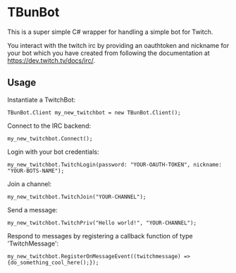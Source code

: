 # TBunBot

This is a super simple C# wrapper for handling a simple bot for Twitch.

You interact with the twitch irc  by providing an oauthtoken and nickname for your bot which you have created from following the documentation at https://dev.twitch.tv/docs/irc/.

## Usage
Instantiate a TwitchBot:
    
    TBunBot.Client my_new_twitchbot = new TBunBot.Client();
Connect to the IRC backend:
    
    my_new_twitchbot.Connect();
Login with your bot credentials:
    
    my_new_twitchbot.TwitchLogin(password: "YOUR-OAUTH-TOKEN", nickname: "YOUR-BOTS-NAME");
Join a channel:
    
    my_new_twitchbot.TwitchJoin("YOUR-CHANNEL");
Send a message:
    
    my_new_twitchbot.TwitchPriv("Hello world!", "YOUR-CHANNEL");
Respond to messages by registering a callback function of type 'TwitchMessage':

    my_new_twitchbot.RegisterOnMessageEvent((twitchmessage) => {do_something_cool_here();});

